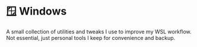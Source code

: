 # 🪟 Windows

A small collection of utilities and tweaks I use to improve my WSL workflow.
Not essential, just personal tools I keep for convenience and backup.
